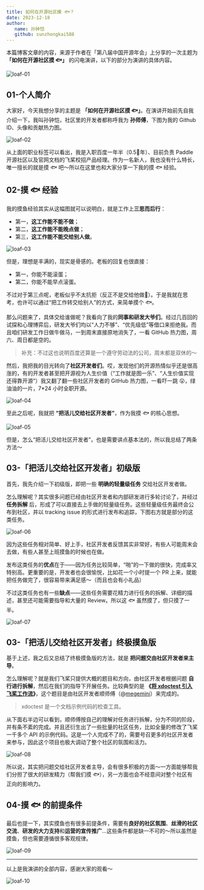 ```yaml
---
title: 如何在开源社区摸 🐟？
date: 2023-12-18
author:
   name: 孙钟恺
   github: sunzhongkai588
---
```


本篇博客文章的内容，来源于作者在「第八届中国开源年会」上分享的一次主题为 **「如何在开源社区摸 🐟」** 的闪电演讲，以下的部分为演讲的具体内容。

<!-- more -->

![loaf-01](../images/loaf-sharing/loaf-1.jpg)

## 01-个人简介

大家好，今天我想分享的主题是 **「如何在开源社区摸 🐟」**。在演讲开始前先自我介绍一下，我叫孙钟恺，社区里的开发者都称呼我为 **孙师傅**，下图为我的 Github ID、头像和贡献热力图。

![loaf-02](../images/loaf-sharing/loaf-2.jpg)

从上面的职业标签可以看出，我是入职百度一年半（0.5🐔年）、目前负责 Paddle 开源社区以及官网文档的飞桨校招产品经理。作为一名新人，我也没有什么特长，唯一擅长的就是摸 🐟 吧～所以在这里也和大家分享一下我的摸 🐟 经验。

## 02-摸 🐟 经验

我的摸鱼经验其实从这幅图就可以说明白，就是工作上**三思而后行**：

-  第一，**这工作能不能不做**；
-  第二，**这工作能不能晚点做**；
-  第三，**这工作能不能交给别人做**。

![loaf-03](../images/loaf-sharing/loaf-3.jpg)

但是，理想是丰满的，现实是骨感的。老板的回复也很直接：

-  第一，你能不能滚蛋；
-  第二，你能不能早点滚蛋。

不过对于第三点呢，老板似乎不太抗拒（反正不是交给他做🐶）。于是我就在思考，也许可以通过“把工作转交给别人”的方式，来简单摸个 🐟。

那么问题来了，具体交给谁做呢？我看向了我的**同事和研发大爷们**。经过几百回的试探和心理博弈后，研发大爷们均以“人力不够”、“优先级低”等借口来拒绝我。而且咱们研发工作日做牛做马，一到周末直接原地消失了，一看 GitHub 热力图，周六、周日都是空的。

> 补充：不过这也说明百度还算是一个遵守劳动法的公司，周末都是双休的～

然后，我把我的目光转向了**社区开发者们**。哎，发现他们的开源热情似乎还是很高涨的，有的开发者甚至把开源视为人生价值（“工作就是图一乐”、“人生价值实现还得靠开源”）我又翻了翻一些社区开发者的 GitHub 热力图，一看吓一跳 😮，绿油油的一片，7\*24 小时全职开源。

![loaf-04](../images/loaf-sharing/loaf-4.jpg)

至此之后呢，我就把 **“把活儿交给社区开发者”**，作为我摸 🐟 的核心思想。

![loaf-05](../images/loaf-sharing/loaf-5.jpg)

但是，怎么“把活儿交给社区开发者”，也是需要讲点基本法的，所以我总结了两条方法～

## 03-「把活儿交给社区开发者」初级版

首先，我先介绍一下初级版，即把一些 **明确的轻量级任务** 交给社区开发者做。

怎么理解呢？其实很多问题已经由社区开发者和内部研发进行多轮讨论了，并经过 **任务拆解** 后，形成了可以直接去上手做的轻量级任务。这些轻量级任务最终会公布到社区，并以 tracking issue 的形式进行发布和追踪，下图右方就是部分的这类任务。

![loaf-06](../images/loaf-sharing/loaf-6.jpg)

因为这些任务相对简单、好上手，社区开发者反馈其实非常好，有些人可能周末会去做，有些人甚至上班摸鱼的时候也在做。

发布这类任务的**优点**在于——因为任务比较简单，“啪”的一下做的很快，完成率又特别高。更重要的是，开发者也会很愉悦，比如花一个小时提一个 PR 上来，就能把任务做完了，很容易带来满足感～（而且也会有小礼品）

不过这类任务也有一些**缺点**——这些任务需要花精力进行任务的拆解、详细的描述，甚至还可能需要指导和大量的 Review。所以这 🐟 虽然摸了，但只摸了一半。

![loaf-07](../images/loaf-sharing/loaf-7.jpg)

## 03-「把活儿交给社区开发者」终极摸鱼版

基于上述，我之后又总结了终极摸鱼版的方法，就是 **把问题交由社区开发者来主导**。

怎么理解呢？就是我们飞桨只提供大概的题目和方向，由社区开发者根据问题 **自行进行拆解**，然后在我们的指导下开展任务。比较典型的是 **《[将 xdoctest 引入飞桨工作流](https://github.com/PaddlePaddle/Paddle/issues/54705)》**，这个题目是由社区开发者顺师傅（@[megemini](https://github.com/megemini)）来完成的。

> xdoctest 是一个文档示例代码的检查工具。

从下面右半边可以看到，顺师傅按自己的理解对任务进行拆解，分为不同的阶段，并有条不紊的完成。并且还衍生出了一些批量的社区任务，比如全量的修改了飞桨一千多个 API 的示例代码。这是一个人完成不了的，需要号召更多的社区开发者来参与，因此这个项目也极大调动了整个社区的氛围和活力。

![loaf-08](../images/loaf-sharing/loaf-8.jpg)

所以说，其实把问题交给社区开发者主导，会有很多积极的方面～一方面能够帮我们分担了很大的研发精力（帮我们摸 🐟），另一方面也会不经意间对整个社区有正向的影响力。

## 04-摸 🐟 的前提条件

最后也提一下，其实摸鱼也有很多前提条件，需要有**良好的社区氛围**、**丝滑的社区交流**、**研发的大力支持**和**运营的宣传推广**...这些条件都是缺一不可的～所以虽然是摸鱼，但也需要遵循很多客观规律。

![loaf-09](../images/loaf-sharing/loaf-9.jpg)

---

以上是我演讲的全部内容，感谢大家的观看～

![loaf-10](../images/loaf-sharing/loaf-10.jpg)
